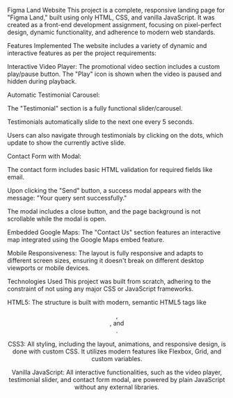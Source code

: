 Figma Land Website
This project is a complete, responsive landing page for "Figma Land," built using only HTML, CSS, and vanilla JavaScript. It was created as a front-end development assignment, focusing on pixel-perfect design, dynamic functionality, and adherence to modern web standards.

Features Implemented
The website includes a variety of dynamic and interactive features as per the project requirements:

Interactive Video Player: The promotional video section includes a custom play/pause button. The "Play" icon is shown when the video is paused and hidden during playback.

Automatic Testimonial Carousel:

The "Testimonial" section is a fully functional slider/carousel.

Testimonials automatically slide to the next one every 5 seconds.

Users can also navigate through testimonials by clicking on the dots, which update to show the currently active slide.

Contact Form with Modal:

The contact form includes basic HTML validation for required fields like email.

Upon clicking the "Send" button, a success modal appears with the message: "Your query sent successfully."

The modal includes a close button, and the page background is not scrollable while the modal is open.

Embedded Google Maps: The "Contact Us" section features an interactive map integrated using the Google Maps embed feature.

Mobile Responsiveness: The layout is fully responsive and adapts to different screen sizes, ensuring it doesn't break on different desktop viewports or mobile devices.

Technologies Used
This project was built from scratch, adhering to the constraint of not using any major CSS or JavaScript frameworks.

HTML5: The structure is built with modern, semantic HTML5 tags like <header>, <section>, and <footer>.

CSS3: All styling, including the layout, animations, and responsive design, is done with custom CSS. It utilizes modern features like Flexbox, Grid, and custom variables.

Vanilla JavaScript: All interactive functionalities, such as the video player, testimonial slider, and contact form modal, are powered by plain JavaScript without any external libraries.

